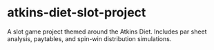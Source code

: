 # atkins-diet-slot-project
A slot game project themed around the Atkins Diet. Includes par sheet analysis, paytables, and spin-win distribution simulations.
